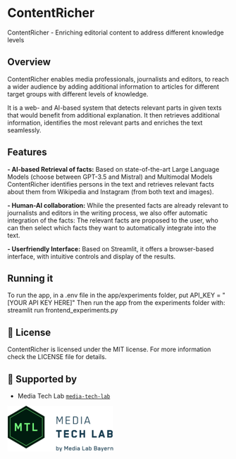 # ContentRicher

ContentRicher - Enriching editorial content to address different knowledge levels

## Overview

ContentRicher enables media professionals, journalists and editors, to reach a wider audience by adding additional information to articles for different target groups with different levels of knowledge.

It is a web- and AI-based system that detects relevant parts in given texts that would benefit from additional explanation. It then retrieves additional information, identifies the most relevant parts and enriches the text seamlessly.

## Features
**- AI-based Retrieval of facts:** Based on state-of-the-art Large Language Models (choose between GPT-3.5 and Mistral) and Multimodal Models ContentRicher identifies persons in the text and retrieves relevant facts about them from Wikipedia and Instagram (from both text and images). 

**- Human-AI collaboration:** While the presented facts are already relevant to journalists and editors in the writing process, we also offer automatic integration of the facts: The relevant facts are proposed to the user, who can then select which facts they want to automatically integrate into the text.

**- Userfriendly Interface:** Based on Streamlit, it offers a browser-based interface, with intuitive controls and display of the results.

## Running it

To run the app, in a .env file in the app/experiments folder, put API_KEY = "[YOUR API KEY HERE]"
Then run the app from the experiments folder with: 
streamlit run frontend_experiments.py
  
## 📘 License

ContentRicher is licensed under the MIT license. For more information check the LICENSE file for details.

## 🙏 Supported by

- Media Tech Lab [`media-tech-lab`](https://github.com/media-tech-lab)

<a href="https://www.media-lab.de/en/programs/media-tech-lab">
    <img src="https://raw.githubusercontent.com/media-tech-lab/.github/main/assets/mtl-powered-by.png" width="240" title="Media Tech Lab powered by logo">
</a>
